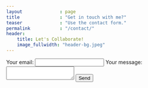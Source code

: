 ```yaml
---
layout              : page
title               : "Get in touch with me?"
teaser              : "Use the contact form."
permalink           : "/contact/"
header:
    title: Let's Collaborate!
    image_fullwidth: "header-bg.jpeg"
---
```


<form
  action="https://formspree.io/f/xpzbwqby"
  method="POST"
>
  <label>
    Your email:
    <input type="email" name="_replyto">
  </label>
  <label>
    Your message:
    <textarea name="message"></textarea>
  </label>
  <!-- your other form fields go here -->
  <button type="submit">Send</button>
</form>